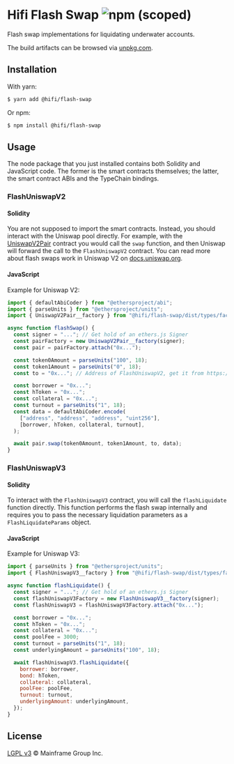 # Hifi Flash Swap ![npm (scoped)](https://img.shields.io/npm/v/@hifi/flash-swap)

Flash swap implementations for liquidating underwater accounts.

The build artifacts can be browsed via [unpkg.com](https://unpkg.com/browse/@hifi/flash-swap@latest/).

## Installation

With yarn:

```bash
$ yarn add @hifi/flash-swap
```

Or npm:

```bash
$ npm install @hifi/flash-swap
```

## Usage

The node package that you just installed contains both Solidity and JavaScript code. The former is the smart contracts
themselves; the latter, the smart contract ABIs and the TypeChain bindings.

### FlashUniswapV2

#### Solidity

You are not supposed to import the smart contracts. Instead, you should interact with the Uniswap pool
directly. For example, with the [UniswapV2Pair](https://github.com/Uniswap/v2-core/blob/v1.0.1/contracts/UniswapV2Pair.sol)
contract you would call the `swap` function, and then Uniswap will forward the call to the `FlashUniswapV2`
contract. You can read more about flash swaps work in Uniswap V2 on
[docs.uniswap.org](https://docs.uniswap.org/protocol/V2/concepts/core-concepts/flash-swaps).

#### JavaScript

Example for Uniswap V2:

```javascript
import { defaultAbiCoder } from "@ethersproject/abi";
import { parseUnits } from "@ethersproject/units";
import { UniswapV2Pair__factory } from "@hifi/flash-swap/dist/types/factories/contracts/UniswapV2Pair__factory";

async function flashSwap() {
  const signer = "..."; // Get hold of an ethers.js Signer
  const pairFactory = new UniswapV2Pair__factory(signer);
  const pair = pairFactory.attach("0x...");

  const token0Amount = parseUnits("100", 18);
  const token1Amount = parseUnits("0", 18);
  const to = "0x..."; // Address of FlashUniswapV2, get it from https://docs.hifi.finance

  const borrower = "0x...";
  const hToken = "0x...";
  const collateral = "0x...";
  const turnout = parseUnits("1", 18);
  const data = defaultAbiCoder.encode(
    ["address", "address", "address", "uint256"],
    [borrower, hToken, collateral, turnout],
  );

  await pair.swap(token0Amount, token1Amount, to, data);
}
```

### FlashUniswapV3

#### Solidity

To interact with the `FlashUniswapV3` contract, you will call the `flashLiquidate` function directly. This function performs the flash swap internally and requires you to pass the necessary liquidation parameters as a `FlashLiquidateParams` object.

#### JavaScript

Example for Uniswap V3:

```javascript
import { parseUnits } from "@ethersproject/units";
import { FlashUniswapV3__factory } from "@hifi/flash-swap/dist/types/factories/FlashUniswapV3__factory";

async function flashLiquidate() {
  const signer = "..."; // Get hold of an ethers.js Signer
  const flashUniswapV3Factory = new FlashUniswapV3__factory(signer);
  const flashUniswapV3 = flashUniswapV3Factory.attach("0x...");

  const borrower = "0x...";
  const hToken = "0x...";
  const collateral = "0x...";
  const poolFee = 3000;
  const turnout = parseUnits("1", 18);
  const underlyingAmount = parseUnits("100", 18);

  await flashUniswapV3.flashLiquidate({
    borrower: borrower,
    bond: hToken,
    collateral: collateral,
    poolFee: poolFee,
    turnout: turnout,
    underlyingAmount: underlyingAmount,
  });
}
```

## License

[LGPL v3](./LICENSE.md) © Mainframe Group Inc.
